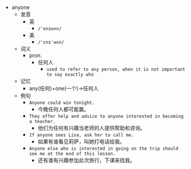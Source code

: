 - anyone
  - 发音
    - 英
      - `/'enɪwʌn/`
    - 美
      - `/'ɛnɪ'wʌn/`
  - 词义
    - pron.
      - 任何人
        - `used to refer to any person, when it is not important to say exactly who`
  - 记忆
    - any(任何)+one(一个)→任何人
  - 例句
    - `Anyone could win tonight.`
      - 今晚任何人都可能赢。
    - `They offer help and advice to anyone interested in becoming a teacher.`
      - 他们为任何有兴趣当老师的人提供帮助和咨询。
    - `If anyone sees Lisa, ask her to call me.`
      - 如果有谁看见莉萨，叫她打电话给我。
    - `Anyone else who is interested in going on the trip should see me at the end of this lesson.`
      - 还有谁有兴趣参加此次旅行，下课来找我。

